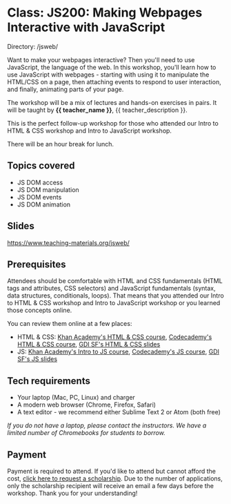 # Class: JS200: Making Webpages Interactive with JavaScript
Directory: /jsweb/

Want to make your webpages interactive? Then you'll need to use JavaScript, the language of the web. In this workshop, you'll learn how to use JavaScript with webpages - starting with using it to manipulate the HTML/CSS on a page, then attaching events to respond to user interaction, and finally, animating parts of your page.

The workshop will be a mix of lectures and hands-on exercises in pairs. It will be taught by **{{ teacher_name }}**, {{ teacher_description }}.

This is the perfect follow-up workshop for those who attended our Intro to HTML & CSS workshop and Intro to JavaScript workshop.

There will be an hour break for lunch.

## Topics covered

* JS DOM access
* JS DOM manipulation
* JS DOM events
* JS DOM animation

## Slides

https://www.teaching-materials.org/jsweb/ 

## Prerequisites

Attendees should be comfortable with HTML and CSS fundamentals (HTML tags and attributes, CSS selectors) and JavaScript fundamentals (syntax, data structures, conditionals, loops). That means that you attended our Intro to HTML & CSS workshop and Intro to JavaScript workshop or you learned those concepts online.

You can review them online at a few places:

* HTML & CSS: [Khan Academy's HTML & CSS course](https://www.khanacademy.org/computing/computer-programming/html-css), [Codecademy's HTML & CSS course](https://www.codecademy.com/learn/learn-html-css), [GDI SF's HTML & CSS slides](https://www.teaching-materials.org/htmlcss-1day/)
* JS: [Khan Academy's Intro to JS course](https://www.khanacademy.org/computing/computer-programming/programming), [Codecademy's JS course](https://www.codecademy.com/learn/learn-javascript), [GDI SF's JS slides](https://www.teaching-materials.org/javascript/)

## Tech requirements

* Your laptop (Mac, PC, Linux) and charger
* A modern web browser (Chrome, Firefox, Safari)
* A text editor - we recommend either Sublime Text 2 or Atom (both free)

*If you do not have a laptop, please contact the instructors. We have a limited number of Chromebooks for students to borrow.*

## Payment

Payment is required to attend. If you'd like to attend but cannot afford the cost, [click here to request a scholarship](https://docs.google.com/forms/d/e/1FAIpQLSfiUBN4yve3L7iociXzcqNgEtrljsn_7mCgZ3eUtvAEr3bcQg/viewform). Due to the number of applications, only the scholarship recipient will receive an email a few days before the workshop. Thank you for your understanding!